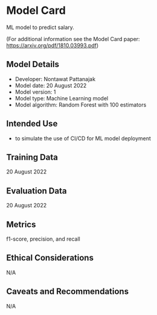 # Model Card
ML model to predict salary.

(For additional information see the Model Card paper: https://arxiv.org/pdf/1810.03993.pdf)

## Model Details
- Developer: Nontawat Pattanajak
- Model date: 20 August 2022
- Model version: 1
- Model type: Machine Learning model
- Model algorithm: Random Forest with 100 estimators

## Intended Use
- to simulate the use of CI/CD for ML model deployment

## Training Data
20 August 2022

## Evaluation Data
20 August 2022

## Metrics
f1-score, precision, and recall

## Ethical Considerations
N/A

## Caveats and Recommendations
N/A